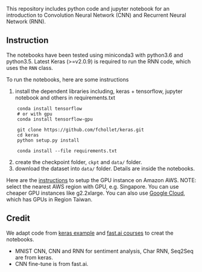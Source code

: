 This repository includes python code and jupyter notebook for an introduction to Convolution Neural Network (CNN) and Recurrent Neural Network (RNN).


## Instruction

The notebooks have been tested using miniconda3 with python3.6 and python3.5.
Latest Keras (>=v2.0.9) is required to run the RNN code, which uses the `RNN` class.

To run the notebooks, here are some instructions
1. install the dependent libraries including, keras + tensorflow, jupyter notebook and others in requirements.txt
```   
    conda install tensorflow     
    # or with gpu 
    conda install tensorflow-gpu
    
    git clone https://github.com/fchollet/keras.git
    cd keras
    python setup.py install 
    
    conda install --file requirements.txt
```    
2. create the checkpoint folder, `ckpt` and `data/` folder.    
3. download the dataset into `data/` folder. Details are inside the notebooks.

Here are the [instructions](https://www.youtube.com/watch?v=8rjRfW4JM2I) to setup the GPU instance on Amazon AWS.
NOTE: select the nearest AWS region with GPU, e.g. Singapore. You can use cheaper GPU instances like g2.2xlarge. 
You can also use [Google Cloud](http://cs231n.github.io/gce-tutorial-gpus/), which has GPUs in Region Taiwan.


## Credit

We adapt code from [keras example](https://github.com/fchollet/keras/tree/master/examples) and [fast.ai courses](https://github.com/fastai/courses) to creat the notebooks.
* MNIST CNN, CNN and RNN for sentiment analysis, Char RNN, Seq2Seq are from keras.
* CNN fine-tune is from fast.ai.

